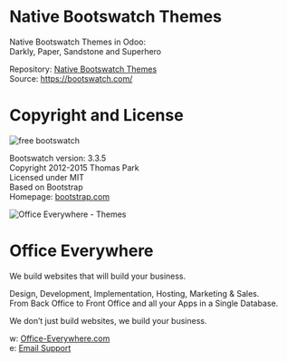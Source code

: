 # Native Bootswatch Themes

Native Bootswatch Themes in Odoo:<br>
Darkly, Paper, Sandstone and Superhero<br>

Repository: <a href="https://github.com/OfficeEverywhere/themes/tree/8.0/theme_bootswatch_native">Native Bootswatch Themes</a><br>
Source: https://bootswatch.com/

# Copyright and License

<IMG SRC="https://www.office-everywhere.com/website/image/ir.attachment/1084_f488c02/datas" ALT="free bootswatch">

Bootswatch version: 3.3.5 <br>
Copyright 2012-2015 Thomas Park <br>
Licensed under MIT <br>
Based on Bootstrap <br>
Homepage: <a href=http://bootstrap.com target="_blank">bootstrap.com</a>

<IMG SRC="https://www.office-everywhere.com/website/image/ir.attachment/351_ffc5997/datas" ALT="Office Everywhere - Themes">

# Office Everywhere

We build websites that will build your business.<br>

Design, Development, Implementation, Hosting, Marketing & Sales.<br>
From Back Office to Front Office and all your Apps in a Single Database.<br>

We don’t just build websites, we build your business.<br>

w: <a href=https://www.office-everywhere.com>Office-Everywhere.com</a><br>
e: <a href=mailto:support@office-everywhere.com>Email Support</a><br>
